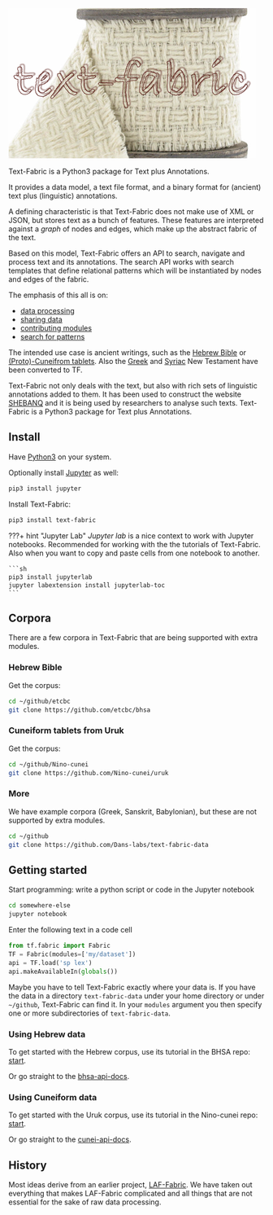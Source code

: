 ![logo](/images/tf.png)

Text-Fabric is a Python3 package for Text plus Annotations.

It provides a data model, a text file format, and a binary format for (ancient) text plus
(linguistic) annotations.

A defining characteristic is that Text-Fabric does not make use of XML or JSON,
but stores text as a bunch of features.
These features are interpreted against a *graph* of nodes and edges, which make up the
abstract fabric of the text.

Based on this model, Text-Fabric offers an API to search, navigate and process text
and its annotations.
The search API works with search templates that define relational patterns
which will be instantiated by nodes and edges of the fabric.

The emphasis of this all is on:

*   [data processing](/Api/General/)
*   [sharing data](/Api/General/#loading)
*   [contributing modules](/Api/General/#saving-features)
*   [search for patterns](/Api/General/#searching)

The intended use case is ancient writings, such as the
[Hebrew Bible](https://github.com/ETCBC/bhsa) or
[(Proto)-Cuneifrom tablets](https://github.com/Nino-cunei/uruk).
Also the
[Greek](https://github.com/Dans-labs/text-fabric-data/tree/master/greek/sblgnt) and
[Syriac](https://github.com/ETCBC/linksyr/tree/master/data/tf/syrnt)
New Testament have been converted to TF.

Text-Fabric not only deals with the text, but also with rich sets of linguistic annotations added to them.
It has been used to construct the website
[SHEBANQ](https://shebanq.ancient-data.org) and it is being
used by researchers to analyse such texts. 
Text-Fabric is a Python3 package for Text plus Annotations.

## Install

Have [Python3](https://www.python.org/downloads/) on your system.

Optionally install [Jupyter](http://jupyter.org) as well:

```sh
pip3 install jupyter
```

Install Text-Fabric:

```sh
pip3 install text-fabric
```

???+ hint "Jupyter Lab"
    *Jupyter lab* is a nice context to work with Jupyter notebooks.
    Recommended for working with the
    the tutorials of Text-Fabric.
    Also when you want to copy and paste cells from one notebook
    to another.

    ```sh
    pip3 install jupyterlab
    jupyter labextension install jupyterlab-toc
    ```

## Corpora

There are a few corpora in Text-Fabric that are being supported
with extra modules.

### Hebrew Bible

Get the corpus:

```sh
cd ~/github/etcbc
git clone https://github.com/etcbc/bhsa
```

### Cuneiform tablets from Uruk

Get the corpus:

```sh
cd ~/github/Nino-cunei
git clone https://github.com/Nino-cunei/uruk
```

### More

We have example corpora (Greek, Sanskrit, Babylonian),
but these are not supported by extra modules.

```sh
cd ~/github
git clone https://github.com/Dans-labs/text-fabric-data
```

## Getting started

Start programming: write a python script or code in the Jupyter notebook

```sh
cd somewhere-else
jupyter notebook
```

Enter the following text in a code cell

```python
from tf.fabric import Fabric
TF = Fabric(modules=['my/dataset'])
api = TF.load('sp lex')
api.makeAvailableIn(globals())
```

Maybe you have to tell Text-Fabric exactly where your data is.
If you have the data in a directory `text-fabric-data`
under your home directory  or under `~/github`, Text-Fabric can find it.
In your `modules` argument you then specify one or more subdirectories of
`text-fabric-data`.

### Using Hebrew data

To get started with the Hebrew corpus, use its tutorial in the BHSA repo:
[start](http://nbviewer.jupyter.org/github/etcbc/bhsa/blob/master/tutorial/start.ipynb).

Or go straight to the
[bhsa-api-docs](/Api/Bhsa).

### Using Cuneiform data

To get started with the Uruk corpus, use its tutorial in the Nino-cunei repo:
[start](http://nbviewer.jupyter.org/github/nino-cunei/tutorials/blob/master/start.ipynb).

Or go straight to the
[cunei-api-docs](/Api/Cunei).

## History

Most ideas derive from an earlier project, 
[LAF-Fabric](https://github.com/Dans-labs/laf-fabric).
We have taken out everything that makes LAF-Fabric complicated and
all things that are not essential for the sake of raw data processing.
